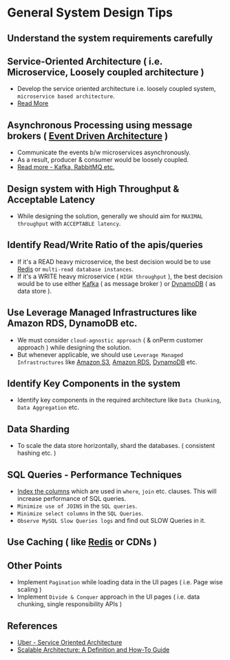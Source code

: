 
# General System Design Tips

## Understand the system requirements carefully

## Service-Oriented Architecture ( i.e. Microservice, Loosely coupled architecture )
- Develop the service oriented architecture i.e. loosely coupled system, `microservice based architecture`.
- [Read More](MicroServicesArchitecture)

## Asynchronous Processing using message brokers ( [Event Driven Architecture](SystemGlossaries.md) )
- Communicate the events b/w microservices asynchronously.
- As a result, producer & consumer would be loosely coupled.
- [Read more - Kafka, RabbitMQ etc.](../DesignComponents/MessageBrokers)

## Design system with High Throughput & Acceptable Latency
- While designing the solution, generally we should aim for `MAXIMAL throughput` with `ACCEPTABLE latency`.

## Identify Read/Write Ratio of the apis/queries
- If it's a READ heavy microservice, the best decision would be to use [Redis](Redis) or `multi-read database instances`.
- If it's a WRITE heavy microservice ( `HIGH throughput` ), the best decision would be to use either [Kafka](MessageBrokers/Kafka.md) ( as message broker ) or [DynamoDB](AWS/DatabaseServices/DynamoDB.md) ( as data store ).

## Use Leverage Managed Infrastructures like Amazon RDS, DynamoDB etc.
- We must consider `cloud-agnostic approach` ( & onPerm customer approach ) while designing the solution.
- But whenever applicable, we should use `Leverage Managed Infrastructures` like [Amazon S3](AWS/StorageServices/AmazonS3.md), [Amazon RDS](AWS/DatabaseServices/RDS.md), [DynamoDB](AWS/DatabaseServices/DynamoDB.md) etc.

## Identify Key Components in the system
- Identify key components in the required architecture like `Data Chunking`, `Data Aggregation` etc.

## Data Sharding
- To scale the data store horizontally, shard the databases. ( consistent hashing etc. )

## SQL Queries - Performance Techniques
- [Index the columns](https://www.geeksforgeeks.org/indexing-in-databases-set-1/) which are used in `where`, `join` etc. clauses. This will increase performance of SQL queries.
- `Minimize use of JOINS` in the `SQL queries`.
- `Minimize select columns` in the `SQL Queries`.
- `Observe MySQL Slow Queries logs` and find out SLOW Queries in it.

## Use Caching ( like [Redis](Redis) or CDNs )

## Other Points
- Implement `Pagination` while loading data in the UI pages ( i.e. Page wise scaling )
- Implement `Divide & Conquer` approach in the UI pages ( i.e. data chunking, single responsibility APIs )

## References
- [Uber - Service Oriented Architecture](https://eng.uber.com/service-oriented-architecture/)
- [Scalable Architecture: A Definition and How-To Guide](https://www.sentinelone.com/blog/scalable-architecture/)
